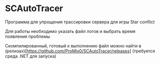 # SCAutoTracer
 
Программа для упрощения трассировки сервера для игры Star conflict

Для работы необходимо указать файл логов и выбрать время появления проблемы

Скомпилированный, готовый к выполнению файл можно найти в (релизах)[https://github.com/ProMix0/SCAutoTracer/releases] (требуется среда .NET для запуска)
